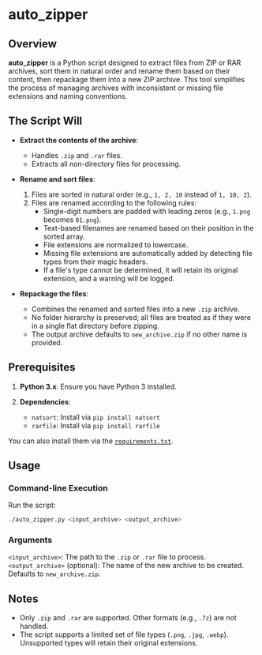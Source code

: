 # auto_zipper

## Overview

**auto_zipper** is a Python script designed to extract files from ZIP or RAR archives, sort them in natural order and rename them based on their content, then repackage them into a new ZIP archive. This tool simplifies the process of managing archives with inconsistent or missing file extensions and naming conventions.

## The Script Will

- **Extract the contents of the archive**:

  - Handles `.zip` and `.rar` files.
  - Extracts all non-directory files for processing.

- **Rename and sort files**:

  1. Files are sorted in natural order (e.g., `1, 2, 10` instead of `1, 10, 2`).
  2. Files are renamed according to the following rules:
     - Single-digit numbers are padded with leading zeros (e.g., `1.png` becomes `01.png`).
     - Text-based filenames are renamed based on their position in the sorted array.
     - File extensions are normalized to lowercase.
     - Missing file extensions are automatically added by detecting file types from their magic headers.
     - If a file's type cannot be determined, it will retain its original extension, and a warning will be logged.

- **Repackage the files**:
  - Combines the renamed and sorted files into a new `.zip` archive.
  - No folder hierarchy is preserved; all files are treated as if they were in a single flat directory before zipping.
  - The output archive defaults to `new_archive.zip` if no other name is provided.

## Prerequisites

1. **Python 3.x**: Ensure you have Python 3 installed.
2. **Dependencies**:

   - `natsort`: Install via `pip install natsort`
   - `rarfile`: Install via `pip install rarfile`

You can also install them via the [`requirements.txt`](requirements.txt).

## Usage

### Command-line Execution

Run the script:

```bash
./auto_zipper.py <input_archive> <output_archive>
```

### Arguments

`<input_archive>`: The path to the `.zip` or `.rar` file to process.
`<output_archive>` (optional): The name of the new archive to be created. Defaults to `new_archive.zip`.

## Notes

- Only `.zip` and `.rar` are supported. Other formats (e.g., `.7z`) are not handled.
- The script supports a limited set of file types (`.png`, `.jpg`, `.webp`). Unsupported types will retain their original extensions.
